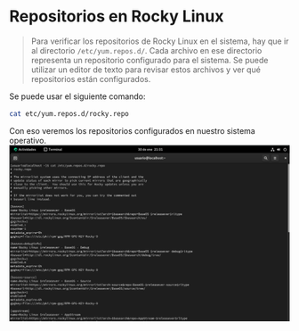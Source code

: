 # Repositorios en Rocky Linux

> Para verificar los repositorios de Rocky Linux en el sistema, hay que ir al directorio `/etc/yum.repos.d/`. Cada archivo en ese directorio representa un repositorio configurado para el sistema. Se puede utilizar un editor de texto para revisar estos archivos y ver qué repositorios están configurados.

Se puede usar el siguiente comando:

```bash
cat etc/yum.repos.d/rocky.repo
```

Con eso veremos los repositorios configurados en nuestro sistema operativo.
![Rockyrepo](/img/rockyrepo.png)